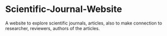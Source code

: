 # Scientific-Journal-Website
A website to explore scientific journals, articles, also to make connection to researcher, reviewers, authors of the articles.
